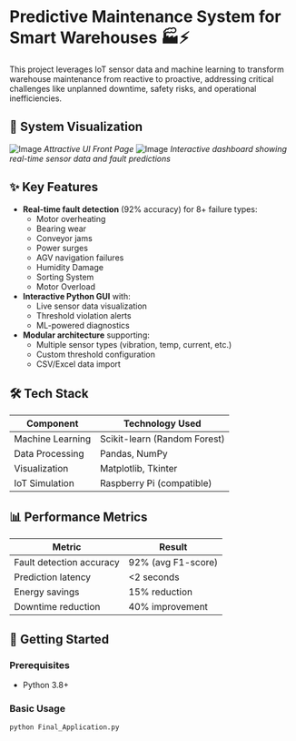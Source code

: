 # Predictive Maintenance System for Smart Warehouses 🏭⚡
This project leverages IoT sensor data and machine learning to transform warehouse maintenance from reactive to proactive, addressing critical challenges like unplanned downtime, safety risks, and operational inefficiencies.

## 📸 System Visualization
![Image](https://github.com/user-attachments/assets/8cd4315c-0102-49c2-83e0-7ce527560f83)
*Attractive UI Front Page*
![Image](https://github.com/user-attachments/assets/e82a2642-ff2f-47df-9a70-044026c82bda)
*Interactive dashboard showing real-time sensor data and fault predictions*

## ✨ Key Features

- **Real-time fault detection** (92% accuracy) for 8+ failure types:
  - Motor overheating
  - Bearing wear
  - Conveyor jams
  - Power surges
  - AGV navigation failures
  - Humidity Damage
  - Sorting System
  - Motor Overload
- **Interactive Python GUI** with:
  - Live sensor data visualization
  - Threshold violation alerts
  - ML-powered diagnostics
- **Modular architecture** supporting:
  - Multiple sensor types (vibration, temp, current, etc.)
  - Custom threshold configuration
  - CSV/Excel data import

## 🛠️ Tech Stack

| Component       | Technology Used |
|-----------------|-----------------|
| Machine Learning| Scikit-learn (Random Forest) |
| Data Processing | Pandas, NumPy |
| Visualization   | Matplotlib, Tkinter |
| IoT Simulation  | Raspberry Pi (compatible) |

## 📊 Performance Metrics

| Metric                  | Result          |
|-------------------------|-----------------|
| Fault detection accuracy| 92% (avg F1-score) |
| Prediction latency      | <2 seconds      |
| Energy savings         | 15% reduction   |
| Downtime reduction     | 40% improvement |

## 🚀 Getting Started

### Prerequisites
- Python 3.8+

### Basic Usage
```python
python Final_Application.py
